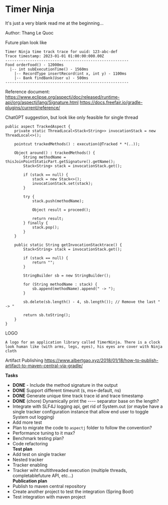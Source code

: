 # Timer Ninja
It's just a very blank read me at the beginning...

Author: Thang Le Quoc





Future plan look like
```shell
Timer Ninja time track trace for uuid: 123-abc-def
Trace timestamp: 2023-01-01 01:00:00:000.00Z
-------------------------------------------------------
Food orderFood() - 12000ms
  |-- int subExecutionTime() - 1560ms
    |-- RecordType insertRecord(int x, int y) - 1100ms
    |-- Bank findBank(User u) - 500ms
-------------------------------------------------------
```


Reference document:
https://www.eclipse.org/aspectj/doc/released/runtime-api/org/aspectj/lang/Signature.html
https://docs.freefair.io/gradle-plugins/current/reference/



ChatGPT suggestion, but look like only feasible for single thread
```aspectj
public aspect TrackedAspect {
    private static ThreadLocal<Stack<String>> invocationStack = new ThreadLocal<>();

    pointcut trackedMethods() : execution(@Tracked * *(..));

    Object around() : trackedMethods() {
        String methodName = thisJoinPointStaticPart.getSignature().getName();
        Stack<String> stack = invocationStack.get();

        if (stack == null) {
            stack = new Stack<>();
            invocationStack.set(stack);
        }

        try {
            stack.push(methodName);

            Object result = proceed();

            return result;
        } finally {
            stack.pop();
        }
    }

    public static String getInvocationStacktrace() {
        Stack<String> stack = invocationStack.get();

        if (stack == null) {
            return "";
        }

        StringBuilder sb = new StringBuilder();

        for (String methodName : stack) {
            sb.append(methodName).append(" -> ");
        }

        sb.delete(sb.length() - 4, sb.length()); // Remove the last " -> "

        return sb.toString();
    }
}

```


LOGO
```
A logo for an application library called TimerNinja. There is a clock look human like (with arms, legs, eyes), his eyes are cover with Ninja cloth
```


Artifact Publishing
https://www.albertgao.xyz/2018/01/18/how-to-publish-artifact-to-maven-central-via-gradle/

**Tasks**
- **DONE** -  Include the method signature in the output  
- **DONE** Support different timeunit (s, ms<-default, ns)  
- **DONE** Generate unique time track trace id and trace timestamp  
- **DONE** (chore) Dynamically print the ---- separator base on the length?  
- Integrate with SLF4J logging api, get rid of System.out (or maybe have a single tracker configuration instance that allow end user to toggle System out logging)
- Add more test
- Plan to migrate the code to `aspectj` folder to follow the convention?  
- Performance tuning to it max?  
- Benchmark testing plan?  
- Code refactoring  
**Test plan**
- Add test on single tracker  
- Nested tracker
- Tracker enabling
- Tracker wiht multithreaded execution (multiple threads, completablefuture API, etc...)  
**Publication plan**
- Publish to maven central repository
- Create another project to test the integration (Spring Boot)
- Test integration with maven project

